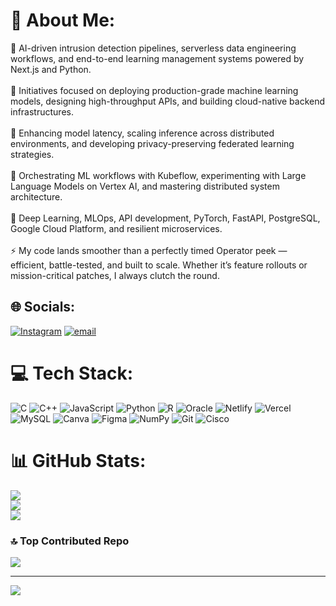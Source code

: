# 💫 About Me:
🔭 AI-driven intrusion detection pipelines, serverless data engineering workflows, and end-to-end learning management systems powered by Next.js and Python.<br><br>👯 Initiatives focused on deploying production-grade machine learning models, designing high-throughput APIs, and building cloud-native backend infrastructures.<br><br>🤝 Enhancing model latency, scaling inference across distributed environments, and developing privacy-preserving federated learning strategies.<br><br>🌱 Orchestrating ML workflows with Kubeflow, experimenting with Large Language Models on Vertex AI, and mastering distributed system architecture.<br><br>💬 Deep Learning, MLOps, API development, PyTorch, FastAPI, PostgreSQL, Google Cloud Platform, and resilient microservices.<br><br>⚡ My code lands smoother than a perfectly timed Operator peek — efficient, battle-tested, and built to scale. Whether it’s feature rollouts or mission-critical patches, I always clutch the round.


## 🌐 Socials:
[![Instagram](https://img.shields.io/badge/Instagram-%23E4405F.svg?logo=Instagram&logoColor=white)](https://instagram.com/archanaa__132) [![email](https://img.shields.io/badge/Email-D14836?logo=gmail&logoColor=white)](mailto:ARCHANAAKUMAR1324@GMAIL.COM) 

# 💻 Tech Stack:
![C](https://img.shields.io/badge/c-%2300599C.svg?style=flat&logo=c&logoColor=white) ![C++](https://img.shields.io/badge/c++-%2300599C.svg?style=flat&logo=c%2B%2B&logoColor=white) ![JavaScript](https://img.shields.io/badge/javascript-%23323330.svg?style=flat&logo=javascript&logoColor=%23F7DF1E) ![Python](https://img.shields.io/badge/python-3670A0?style=flat&logo=python&logoColor=ffdd54) ![R](https://img.shields.io/badge/r-%23276DC3.svg?style=flat&logo=r&logoColor=white) ![Oracle](https://img.shields.io/badge/Oracle-F80000?style=flat&logo=oracle&logoColor=white) ![Netlify](https://img.shields.io/badge/netlify-%23000000.svg?style=flat&logo=netlify&logoColor=#00C7B7) ![Vercel](https://img.shields.io/badge/vercel-%23000000.svg?style=flat&logo=vercel&logoColor=white) ![MySQL](https://img.shields.io/badge/mysql-4479A1.svg?style=flat&logo=mysql&logoColor=white) ![Canva](https://img.shields.io/badge/Canva-%2300C4CC.svg?style=flat&logo=Canva&logoColor=white) ![Figma](https://img.shields.io/badge/figma-%23F24E1E.svg?style=flat&logo=figma&logoColor=white) ![NumPy](https://img.shields.io/badge/numpy-%23013243.svg?style=flat&logo=numpy&logoColor=white) ![Git](https://img.shields.io/badge/git-%23F05033.svg?style=flat&logo=git&logoColor=white) ![Cisco](https://img.shields.io/badge/cisco-%23049fd9.svg?style=flat&logo=cisco&logoColor=black)
# 📊 GitHub Stats:
![](https://github-readme-stats.vercel.app/api?username=Archanaakumar&theme=dark&hide_border=false&include_all_commits=false&count_private=false)<br/>
![](https://nirzak-streak-stats.vercel.app/?user=Archanaakumar&theme=dark&hide_border=false)<br/>
![](https://github-readme-stats.vercel.app/api/top-langs/?username=Archanaakumar&theme=dark&hide_border=false&include_all_commits=false&count_private=false&layout=compact)

### 🔝 Top Contributed Repo
![](https://github-contributor-stats.vercel.app/api?username=Archanaakumar&limit=5&theme=dark&combine_all_yearly_contributions=true)

---
[![](https://visitcount.itsvg.in/api?id=Archanaakumar&icon=4&color=7)](https://visitcount.itsvg.in)

<!-- Proudly created with GPRM ( https://gprm.itsvg.in ) -->
